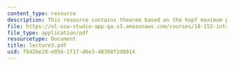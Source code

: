 ```yaml
---
content_type: resource
description: This resource contains theorem based on the hopf maximum principle.
file: https://ol-ocw-studio-app-qa.s3.amazonaws.com/courses/18-152-introduction-to-partial-differential-equations-fall-2005/f6d2be28e0561f17d6e348398f2d0914_lecture3.pdf
file_type: application/pdf
resourcetype: Document
title: lecture3.pdf
uid: f6d2be28-e056-1f17-d6e3-48398f2d0914
---
```

